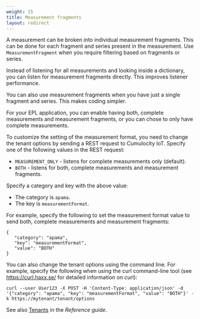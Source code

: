 ```yaml
---
weight: 15
title: Measurement fragments
layout: redirect
---
```


A measurement can be broken into individual measurement fragments. This can be done for each fragment and series present in the measurement. Use `MeasurementFragment` when you require filtering based on fragments or series.

Instead of listening for all measurements and looking inside a dictionary, you can listen for measurement fragments directly. This improves listener performance. 

You can also use measurement fragments when you have just a single fragment and series. This makes coding simpler.

For your EPL application, you can enable having both, complete measurements and measurement fragments, or you can chose to only have complete measurements.

To customize the setting of the measurement format, you need to change the tenant options by sending a REST request to Cumulocity IoT. Specify one of the following values in the REST request: 

- `MEASUREMENT_ONLY` - listens for complete measurements only (default).
-  `BOTH` - listens for both, complete measurements and measurement fragments. 

Specify a category and key with the above value:

- The category is `apama`.
- The key is `measurementFormat`.

For example, specify the following to set the measurement format value to send both, complete measurements and measurement fragments:

```
{
   "category": "apama",
   "key": "measurementFormat",
   "value": "BOTH"
}
```

You can also change the tenant options using the command line. For example, specify the following when using the curl command-line tool (see https://curl.haxx.se/ for detailed information on curl):

```
curl --user User123 -X POST -H 'Content-Type: application/json' -d '{"category": "apama", "key": "measurementFormat", "value": "BOTH"}' -k https://mytenant/tenant/options
```

See also [Tenants](/reference/tenants/) in the *Reference guide*.

